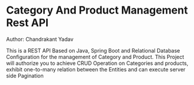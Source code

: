 # Category And Product Management Rest API

Author: Chandrakant Yadav

This is a  REST API Based on Java, Spring Boot and Relational Database Configuration for the management of Category and Product. This Project will authorize you to achieve CRUD Operation on Categories and products, exhibit one-to-many relation between the Entities and can execute server side Pagination


